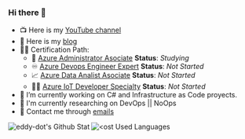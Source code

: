 ### Hi there 👋

- 📺 Here is my [YouTube channel](https://youtube.com/channel/UC_HB3F-Xjwlc_lrzLVAalyg)
- :book: Here is my [blog](https://eddy-dot.github.io)
-	:man_student: Certification Path:
	-	:bearded_person: [Azure Administrator Asociate](https://docs.microsoft.com/en-us/learn/certifications/azure-administrator) **Status**: *Studying*
	-	:infinity: [Azure Devops Engineer Expert](https://docs.microsoft.com/en-us/learn/certifications/devops-engineer) **Status**: *Not Started*
	-	:chart_with_upwards_trend: [Azure Data Analist Asociate](https://docs.microsoft.com/en-us/learn/certifications/data-analyst-associate) **Status**: *Not Started*
	-	:man_technologist: [Azure IoT Developer Specialty](https://docs.microsoft.com/en-us/learn/certifications/azure-iot-developer-specialty) **Status**: *Not Started*
- 🔭 I’m currently working on C# and Infrastructure as Code proyects.
- :pushpin: I'm currently researching on DevOps || NoOps
- :email: Contact me through [emails](mailto:3ddyv4lverde@gmail.com)

<!--
**BobAnkh/BobAnkh** is a ✨ _special_ ✨ repository because its `README.md` (this file) appears on your GitHub profile.

Here are some ideas to get you started:

- 🔭 I’m currently working on ...
- 🌱 I’m currently learning ...
- 👯 I’m looking to collaborate on ...
- 🤔 I’m looking for help with ...
- 💬 Ask me about ...
- 📫 How to reach me: ...
- 😄 Pronouns: ...
- ⚡ Fun fact: ...
-->

<a href="https://github.com/anuraghazra/github-readme-stats">
  <img align="left" src="https://github-readme-stats.vercel.app/api?username=eddygarros&show_icons=true" alt="eddy-dot's Github Stat" />
</a>
<a href="https://github.com/anuraghazra/convoychat">
  <img align="left" src="https://github-readme-stats.vercel.app/api/top-langs/?username=eddygarros" alt="<ost Used Languages" />
</a>
